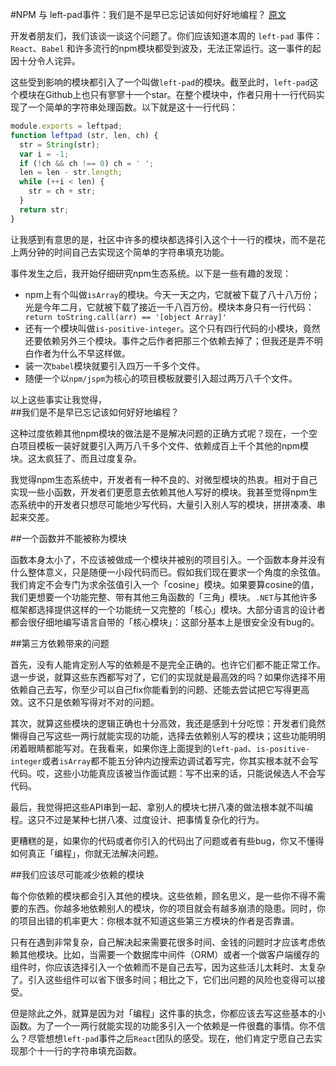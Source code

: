 #NPM 与 left-pad事件：我们是不是早已忘记该如何好好地编程？
[原文](http://www.haneycodes.net/npm-left-pad-have-we-forgotten-how-to-program/)

开发者朋友们，我们该谈一谈这个问题了。你们应该知道本周的 `left-pad` 事件：`React`、`Babel` 和许多流行的npm模块都受到波及，无法正常运行。这一事件的起因十分令人诧异。

这些受到影响的模块都引入了一个叫做`left-pad`的模块。截至此时，`left-pad`这个模块在Github上也只有寥寥十一个star。在整个模块中，作者只用十一行代码实现了一个简单的字符串处理函数。以下就是这十一行代码：

```Javascript
module.exports = leftpad;
function leftpad (str, len, ch) {
  str = String(str);
  var i = -1;
  if (!ch && ch !== 0) ch = ' ';
  len = len - str.length;
  while (++i < len) {
    str = ch + str;
  }
  return str;
}
```

让我感到有意思的是，社区中许多的模块都选择引入这个十一行的模块，而不是花上两分钟的时间自己去实现这个简单的字符串填充功能。

事件发生之后，我开始仔细研究npm生态系统。以下是一些有趣的发现：
- npm上有个叫做`isArray`的模块。今天一天之内，它就被下载了八十八万份；光是今年二月，它就被下载了接近一千八百万份。模块本身只有一行代码：`
  return toString.call(arr) == '[object Array]'`
- 还有一个模块叫做`is-positive-integer`。这个只有四行代码的小模块，竟然还要依赖另外三个模块。事件之后作者把那三个依赖去掉了；但我还是弄不明白作者为什么不早这样做。
- 装一次`babel`模块就要引入四万一千多个文件。
- 随便一个以`npm/jspm`为核心的项目模板就要引入超过两万八千个文件。

以上这些事实让我觉得，  
##我们是不是早已忘记该如何好好地编程？

这种过度依赖其他npm模块的做法是不是解决问题的正确方式呢？现在，一个空白项目模板一装好就要引入两万八千多个文件、依赖成百上千个其他的npm模块。这太疯狂了、而且过度复杂。

我觉得npm生态系统中，开发者有一种不良的、对微型模块的热衷。相对于自己实现一些小函数，开发者们更愿意去依赖其他人写好的模块。我甚至觉得npm生态系统中的开发者只想尽可能地少写代码，大量引入别人写的模块，拼拼凑凑、串起来交差。

##一个函数并不能被称为模块

函数本身太小了，不应该被做成一个模块并被别的项目引入。一个函数本身并没有什么整体意义，只是随便一小段代码而已。假如我们现在要求一个角度的余弦值。我们肯定不会专门为求余弦值引入一个「cosine」模块。如果要算cosine的值，我们更想要一个功能完整、带有其他三角函数的「三角」模块。`.NET`与其他许多框架都选择提供这样的一个功能统一又完整的「核心」模块。大部分语言的设计者都会很仔细地编写语言自带的「核心模块」：这部分基本上是很安全没有bug的。

##第三方依赖带来的问题

首先，没有人能肯定别人写的依赖是不是完全正确的。也许它们都不能正常工作。退一步说，就算这些东西都写对了，它们的实现就是最高效的吗？如果你选择不用依赖自己去写，你至少可以自己fix你能看到的问题、还能去尝试把它写得更高效。这不只是依赖写得对不对的问题。

其次，就算这些模块的逻辑正确也十分高效，我还是感到十分吃惊：开发者们竟然懒得自己写这些一两行就能实现的功能，选择去依赖别人写的模块；这些功能明明闭着眼睛都能写对。在我看来，如果你连上面提到的`left-pad`、`is-positive-integer`或者`isArray`都不能五分钟内边搜索边调试着写完，你其实根本就不会写代码。哎，这些小功能真应该被当作面试题：写不出来的话，只能说候选人不会写代码。

最后，我觉得把这些API串到一起、拿别人的模块七拼八凑的做法根本就不叫编程。这只不过是某种七拼八凑、过度设计、把事情复杂化的行为。

更糟糕的是，如果你的代码或者你引入的代码出了问题或者有些bug，你又不懂得如何真正「编程」，你就无法解决问题。

##我们应该尽可能减少依赖的模块

每个你依赖的模块都会引入其他的模块。这些依赖，顾名思义，是一些你不得不需要的东西。你越多地依赖别人的模块，你的项目就会有越多崩溃的隐患。同时，你的项目出错的机率更大：你根本就不知道这些第三方模块的作者是否靠谱。

只有在遇到非常复杂，自己解决起来需要花很多时间、金钱的问题时才应该考虑依赖其他模块。比如，当需要一个数据库中间件（ORM）或者一个做客户端缓存的组件时，你应该选择引入一个依赖而不是自己去写，因为这些活儿太耗时、太复杂了。引入这些组件可以省下很多时间；相比之下，它们出问题的风险也变得可以接受。

但是除此之外，就算是因为对「编程」这件事的执念，你都应该去写这些基本的小函数。为了一个一两行就能实现的功能多引入一个依赖是一件很蠢的事情。你不信么？尽管想想`left-pad`事件之后`React`团队的感受。现在，他们肯定宁愿自己去实现那个十一行的字符串填充函数。
